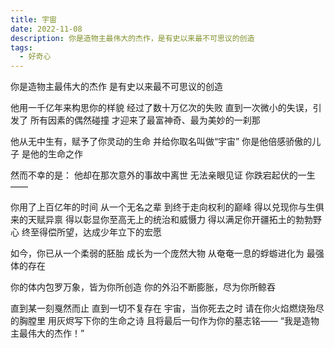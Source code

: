 ```yaml
---
title: 宇宙
date: 2022-11-08
description: 你是造物主最伟大的杰作，是有史以来最不可思议的创造
tags:
  - 好奇心
---
```


你是造物主最伟大的杰作
是有史以来最不可思议的创造

他用一千亿年来构思你的样貌
经过了数十万亿次的失败
直到一次微小的失误，引发了
所有因素的偶然碰撞
才迎来了最富神奇、最为美妙的一刹那

他从无中生有，赋予了你灵动的生命
并给你取名叫做“宇宙”
你是他倍感骄傲的儿子
是他的生命之作

然而不幸的是：
他却在那次意外的事故中离世
无法亲眼见证
你跌宕起伏的一生——

你用了上百亿年的时间
从一个无名之辈
到终于走向权利的巅峰
得以兑现你与生俱来的天赋异禀
得以彰显你至高无上的统治和威慑力
得以满足你开疆拓土的勃勃野心
终至得偿所望，达成少年立下的宏愿

如今，你已从一个柔弱的胚胎
成长为一个庞然大物
从奄奄一息的蜉蝣进化为
最强体的存在

你的体内包罗万象，皆为你所创造
你的外沿不断膨胀，尽为你所鲸吞

直到某一刻戛然而止
直到一切不复存在
宇宙，当你死去之时
请在你火焰燃烧殆尽的胸膛里
用灰烬写下你的生命之诗
且将最后一句作为你的墓志铭——
“我是造物主最伟大的杰作！”
